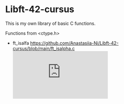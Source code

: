 # Libft-42-cursus
This is my own library of basic C functions.

Functions from <ctype.h>
- ft_isalfa https://github.com/Anastasiia-Ni/Libft-42-cursus/blob/main/ft_isalpha.c
![ft_isalfa](https://github.com/Anastasiia-Ni/Libft-42-cursus/blob/main/ft_isalpha.c)
